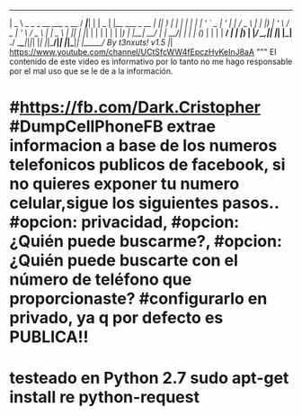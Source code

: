 ____                         ____     _ _ ____  _                      _____  ___
|  _ \ _   _ _ __ ___  _ __  / ___|___| | |  _ \| |__   ___  _ __   ___|  ___||	__)
| | | | | | | '_ ` _ \| '_ \| |   / _ \ | | |_) | '_ \ / _ \| '_ \ / _ \ |_   |  _ \\
| |_| | |_| | | | | | | |_) | |__|  __/ | |  __/| | | | (_) | | | |  __/  _|  | |_) |
|____/ \__,_|_| |_| |_| .__/ \____\___|_|_|_|   |_| |_|\___/|_| |_|\___|_|    |_____/
By t3nxuts! v1.5      |_|
https://www.youtube.com/channel/UCtSfcWW4fEpczHyKeInJ8aA """
El contenido de este video es informativo por lo tanto no me hago responsable por el mal uso que se le de a la información.

 #https://fb.com/Dark.Cristopher
 #DumpCellPhoneFB extrae informacion a base de los numeros telefonicos publicos de facebook, si no quieres exponer tu numero celular,sigue los siguientes pasos..
 #opcion: privacidad,
 #opcion: ¿Quién puede buscarme?,
 #opcion:¿Quién puede buscarte con el número de teléfono que proporcionaste?
 #configurarlo en privado, ya q por defecto es PUBLICA!!
=============================================
testeado en Python 2.7
sudo apt-get install re python-request
=============================================
